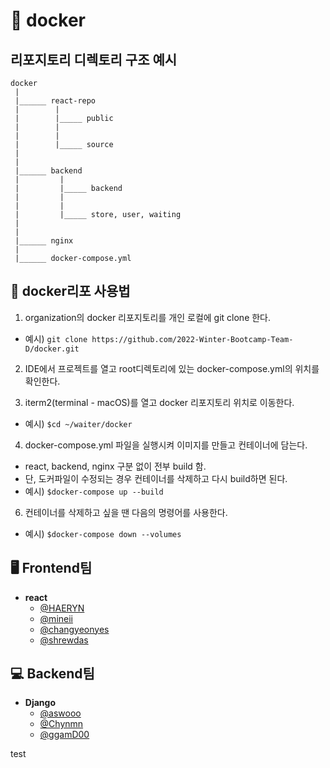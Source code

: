 # 🐳 docker

## 리포지토리 디렉토리 구조 예시

```
docker
 |
 |______ react-repo
 |        |
 |        |_____ public
 |        |
 |        |
 |        |_____ source
 |
 |
 |______ backend
 |         |
 |         |_____ backend
 |         |
 |         |
 |         |_____ store, user, waiting
 |
 |
 |______ nginx
 |
 |______ docker-compose.yml
```

## 🌱 docker리포 사용법

1. organization의 docker 리포지토리를 개인 로컬에 git clone 한다.

- 예시) `git clone https://github.com/2022-Winter-Bootcamp-Team-D/docker.git`

2. IDE에서 프로젝트를 열고 root디렉토리에 있는 docker-compose.yml의 위치를 확인한다.

3. iterm2(terminal - macOS)를 열고 docker 리포지토리 위치로 이동한다.

- 예시) `$cd ~/waiter/docker`

4. docker-compose.yml 파일을 실행시켜 이미지를 만들고 컨테이너에 담는다.

- react, backend, nginx 구분 없이 전부 build 함.
- 단, 도커파일이 수정되는 경우 컨테이너를 삭제하고 다시 build하면 된다.
- 예시) `$docker-compose up --build`

6. 컨테이너를 삭제하고 싶을 땐 다음의 명령어를 사용한다.

- 예시) `$docker-compose down --volumes`

## 🖥️ Frontend팀

- **react**
  - [@HAERYN](https://github.com/HAERYN)
  - [@mineii](https://github.com/mineii)
  - [@changyeonyes](https://github.com/changyeonyes)
  - [@shrewdas](https://github.com/shrewdas)

## 💻 Backend팀

- **Django**
  - [@aswooo](https://github.com/aswooo)
  - [@Chynmn](https://github.com/Chynmn)
  - [@ggamD00](https://github.com/ggamD00)

test
